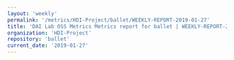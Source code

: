 ```yaml
---
layout: 'weekly'
permalink: '/metrics/HDI-Project/ballet/WEEKLY-REPORT-2019-01-27'
title: 'DAI Lab OSS Metrics Metrics report for ballet | WEEKLY-REPORT-2019-01-27'
organization: 'HDI-Project'
repository: 'ballet'
current_date: '2019-01-27'
---
```

